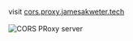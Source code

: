 visit <a href="cors.proxy.jamesakweter.tech">cors.proxy.jamesakweter.tech</a> <br/><br/>
![CORS PRoxy server](https://github.com/user-attachments/assets/f08da18b-eaad-40ed-9905-85de5e22403c)
